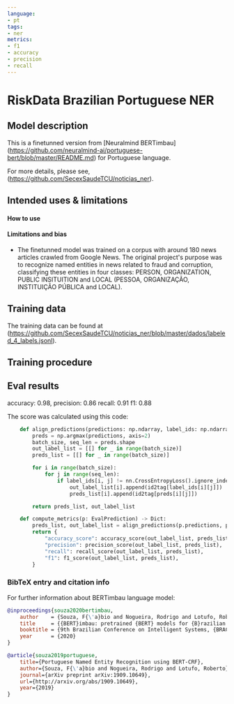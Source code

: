 ```yaml
---
language: 
- pt
tags:
- ner
metrics:
- f1
- accuracy
- precision
- recall
---
```


# RiskData Brazilian Portuguese NER

## Model description

This is a finetunned version from [Neuralmind BERTimbau] (https://github.com/neuralmind-ai/portuguese-bert/blob/master/README.md) for Portuguese language.

For more details, please see, (https://github.com/SecexSaudeTCU/noticias_ner).

## Intended uses & limitations

#### How to use

#### Limitations and bias

- The finetunned model was trained on a corpus with around 180 news articles crawled from Google News.  The original project's purpose was to recognize named entities in news 
related to fraud and corruption, classifying these entities in four classes: PERSON, ORGANIZATION, PUBLIC INSITUITION and LOCAL (PESSOA, ORGANIZAÇÃO, INSTITUIÇÃO PÚBLICA and LOCAL).

## Training data

The training data can be found at (https://github.com/SecexSaudeTCU/noticias_ner/blob/master/dados/labeled_4_labels.jsonl).


## Training procedure


## Eval results

accuracy: 0.98, 
precision: 0.86 
recall: 0.91
f1: 0.88


The score was calculated using this code:

```python
    def align_predictions(predictions: np.ndarray, label_ids: np.ndarray) -> Tuple[List[int], List[int]]:
        preds = np.argmax(predictions, axis=2)
        batch_size, seq_len = preds.shape
        out_label_list = [[] for _ in range(batch_size)]
        preds_list = [[] for _ in range(batch_size)]

        for i in range(batch_size):
            for j in range(seq_len):
                if label_ids[i, j] != nn.CrossEntropyLoss().ignore_index:
                    out_label_list[i].append(id2tag[label_ids[i][j]])
                    preds_list[i].append(id2tag[preds[i][j]])

        return preds_list, out_label_list

    def compute_metrics(p: EvalPrediction) -> Dict:
        preds_list, out_label_list = align_predictions(p.predictions, p.label_ids)
        return {
            "accuracy_score": accuracy_score(out_label_list, preds_list),
            "precision": precision_score(out_label_list, preds_list),
            "recall": recall_score(out_label_list, preds_list),
            "f1": f1_score(out_label_list, preds_list),
        }
```

### BibTeX entry and citation info

For further information about BERTimbau language model:

```bibtex
@inproceedings{souza2020bertimbau,
    author    = {Souza, F{\'a}bio and Nogueira, Rodrigo and Lotufo, Roberto},
    title     = {{BERT}imbau: pretrained {BERT} models for {B}razilian {P}ortuguese},
    booktitle = {9th Brazilian Conference on Intelligent Systems, {BRACIS}, Rio Grande do Sul, Brazil, October 20-23 (to appear)},
    year      = {2020}
}

@article{souza2019portuguese,
    title={Portuguese Named Entity Recognition using BERT-CRF},
    author={Souza, F{\'a}bio and Nogueira, Rodrigo and Lotufo, Roberto},
    journal={arXiv preprint arXiv:1909.10649},
    url={http://arxiv.org/abs/1909.10649},
    year={2019}
}
```
